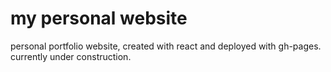 # my personal website
personal portfolio website, created with react and deployed with gh-pages. currently under construction.
